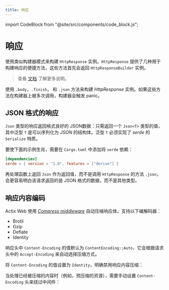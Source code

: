 ```yaml
---
title: 响应
---
```


import CodeBlock from "@site/src/components/code_block.js";

# 响应

使用类似构建器模式来构建 `HttpResponse` 实例。`HttpResponse` 提供了几种用于构建响应的便捷方法，这些方法首先会返回 `HttpResponseBuilder` 实例。

> 查看 [文档][responsebuilder] 了解更多说明。

使用 `.body`，`.finish`， 和 `.json` 方法来构建 _HttpResponse_ 实例。如果这些方法在构建器上被多次调用，构建器会触发 panic。

<CodeBlock example="responses" file="main.rs" section="builder" />

## JSON 格式的响应

`Json` 类型的响应返回格式良好的 JSON数据：只需返回一个 `Json<T>` 类型的值，其中泛型 `T` 是可以序列化为 _JSON_ 的结构体。泛型 `T` 必须实现了 _serde_ 的 `Serialize` 特质。

要使下面的示例生肖，需要在 `Cargo.toml` 中添加将 `serde` 依赖：

```toml
[dependencies]
serde = { version = "1.0", features = ["derive"] }
```

<CodeBlock example="responses" file="json_resp.rs" section="json-resp" />

再处理函数上返回 `Json` 作为返回值，而不是调用 `HttpResponse` 的方法 `.json`，会更容易明白该请求返回的是 JSON 格式的数据，而不是其他类型。

## 响应内容编码

Actix Web 使用 [_Compress middleware_][compressmidddleware] 自动压缩响应体。支持以下编解码器：

- Brotli
- Gzip
- Deflate
- Identity

响应头中 `Content-Encoding` 的值默认为 `ContentEncoding::Auto`，它会根据请求头中的 `Accept-Encoding` 来自动选择压缩方式。

<CodeBlock example="responses" file="auto.rs" section="auto" />

将 `Content-Encoding` 的值设置为 `Identity`，明确禁用响应内容压缩：

<CodeBlock example="responses" file="identity.rs" section="identity" />

当处理已经被压缩的内容时（例如，预压缩的资源），需要手动设置 `Content-Encoding` 头来绕过中间件：

<CodeBlock example="responses" file="identity_two.rs" section="identity-two" />

[responsebuilder]: https://docs.rs/actix-web/4/actix_web/struct.HttpResponseBuilder.html
[compressmidddleware]: https://docs.rs/actix-web/4/actix_web/middleware/struct.Compress.html
